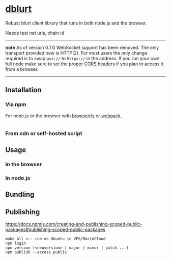 # [dblurt](https://gitlab.com/blurt)

Robust blurt client library that runs in both node.js and the browser.

Needs test net urls, chain id

---

**note** As of version 0.7.0 WebSocket support has been removed. The only transport provided now is HTTP(2). For most users the only change required is to swap `wss://` to `https://` in the address. If you run your own full node make sure to set the proper [CORS headers](https://en.wikipedia.org/wiki/Cross-origin_resource_sharing) if you plan to access it from a browser.

---

## Installation

### Via npm

For node.js or the browser with [browserify](https://github.com/substack/node-browserify) or [webpack](https://github.com/webpack/webpack).

```

```

### From cdn or self-hosted script

## Usage

### In the browser

### In node.js

## Bundling

## Publishing

https://docs.npmjs.com/creating-and-publishing-scoped-public-packages#publishing-scoped-public-packages

```
make all <-- run on Ubuntu in VPS/MacinCloud
npm login
npm version [<newversion> | major | minor | patch ...]
npm publish --access public
```
